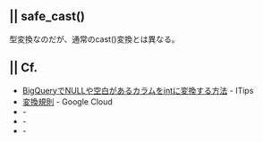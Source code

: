 ## || safe_cast()

型変換なのだが、通常のcast()変換とは異なる。

## || Cf.
+ [BigQueryでNULLや空白があるカラムをintに変換する方法](https://itips.krsw.biz/bigquery-how-to-cast-blank-null-column-to-int/) - ITips
+ [変換規則](https://cloud.google.com/bigquery/docs/reference/standard-sql/functions-and-operators?hl=ja#conversion_rules) - Google Cloud
+ []() - 
+ []() - 
+ []() - 
